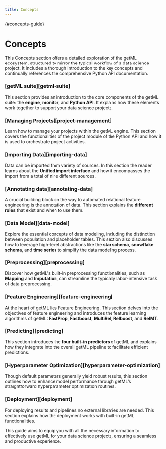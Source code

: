 ```yaml
---
title: Concepts
---
```


[](){#concepts-guide}
# Concepts

This Concepts section offers a detailed exploration of the getML ecosystem, structured to 
mirror the typical workflow of a data science project. It includes a thorough 
introduction to the key concepts and continually references the comprehensive 
Python API documentation.


### [getML suite][getml-suite]

This section provides an introduction to the core components of the getML suite: 
the **engine**, **monitor**, and **Python API**. It explains how these elements work 
together to 
support your data science projects.

### [Managing Projects][project-management]

Learn how to manage your projects within the getML engine. This section covers the 
functionalities of the project module of the Python API and how it is used to 
orchestrate project activities.

### [Importing Data][importing-data]

Data can be imported from variety of sources. In this section the reader learns about 
the **Unified import interface** and how it encompasses the import from a total of nine 
different sources. 

### [Annotating data][annotating-data]

A crucial building block on the way to automated relational feature engineering is 
the annotation of data. This section explains the **different roles** that exist and 
when to use them.

### [Data Model][data-model]

Explore the essential concepts of data modeling, including the distinction between 
population and placeholder tables. This section also discusses how to leverage 
high-level abstractions like the **star schema**, **snowflake schema**, and **time 
series** to 
simplify the data modeling process.

### [Preprocessing][preprocessing]

Discover how getML's built-in preprocessing functionalities, such as **Mapping** and 
**Imputation**, can streamline the typically labor-intensive task of data preprocessing.

### [Feature Engineering][feature-engineering]

At the heart of getML lies Feature Engineering. This section delves into the 
objectives of feature engineering and introduces the feature learning 
algorithms of getML: **FastProp**, **Fastboost**, **MultiRel**, **Relboost**, and 
**RelMT**.

### [Predicting][predicting]

This section introduces the **four built-in predictors** of getML and explains how they 
integrate into the overall getML pipeline to facilitate efficient predictions.

### [Hyperparameter Optimization][hyperparameter-optimization]

Though default parameters generally yield robust results, this section outlines how to
enhance model performance through getML’s straightforward hyperparameter optimization 
routines.

### [Deployment][deployment]

For deploying results and pipelines no external libraries are needed. This section
explains how the deployment works with built-in getML functionalities.

This guide aims to equip you with all the necessary information to effectively use 
getML for your data science projects, ensuring a seamless and productive experience.
